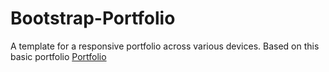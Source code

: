 # Bootstrap-Portfolio
A template for a responsive portfolio across various devices.
Based on this basic portfolio [Portfolio](https://github.com/abdshaa/BasicPortfolio)
